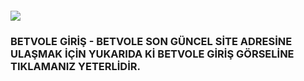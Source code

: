 <h4><a href="https://tinyurl.com/mrxffmrp"><img src="https://camo.githubusercontent.com/ba627f5f6c66e788a8f7c2524bc5fd050c94e9f7b53a0961e2fae5e8ecd263a8/68747470733a2f2f656e637279707465642d74626e302e677374617469632e636f6d2f696d616765733f713d74626e3a414e6439476354595f5943554e5658656634626d363676372d59446e73765a554161586f4659767236726e6652776d5044366a466d49785743467452595a69554462715451675f6c4a6c7726757371703d434155"></a></h4>
<h3>BETVOLE GİRİŞ -  BETVOLE SON GÜNCEL SİTE ADRESİNE ULAŞMAK İÇİN YUKARIDA Kİ BETVOLE GİRİŞ GÖRSELİNE TIKLAMANIZ YETERLİDİR.</h3>
